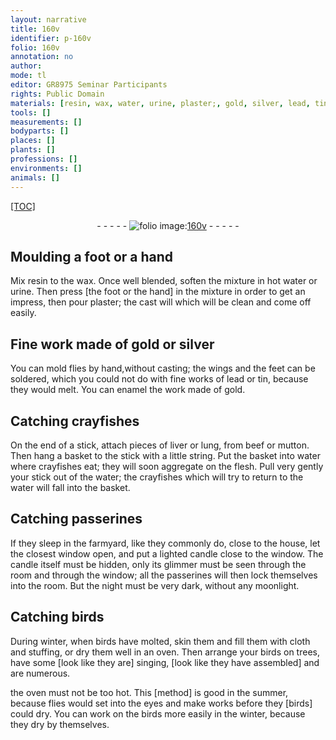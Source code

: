 ```yaml
---
layout: narrative
title: 160v
identifier: p-160v
folio: 160v
annotation: no
author:
mode: tl
editor: GR8975 Seminar Participants
rights: Public Domain
materials: [resin, wax, water, urine, plaster;, gold, silver, lead, tin]
tools: []
measurements: []
bodyparts: []
places: []
plants: []
professions: []
environments: []
animals: []
---
```


<p><a href="{{ site.baseurl }}/diplomatic/">[TOC]</a></p><div class="folio" align="center">- - - - - <a href="http://gallica.bnf.fr/ark:/12148/btv1b10500001g/f326.item.r=" target="_blank"><img src="https://cu-mkp.github.io/2017-workshop-edition/assets/photo-icon.png" alt="folio image: " style="display:inline-block; margin-bottom:-3px;"/>160v</a> - - - - - </div>  
  

## Moulding a foot or a hand

 
Mix <span class="m">resin</span> to the <span class="m">wax</span>. Once well blended, soften the mixture in hot <span class="m">water</span> or <span class="m">urine</span>. Then press [the foot or the hand] in the mixture in order to get an impress, then pour <span class="m">plaster;</span> the cast will which will be clean and come off easily.
 
 
  

## Fine work made of <span class="m">gold</span> or <span class="m">silver</span>

 
You can mold flies by hand,without casting; the wings and the feet can be soldered, which you could not do with fine works of <span class="m">lead</span> or <span class="m">tin</span>, because they would melt. You can enamel the work made of <span class="m">gold</span>.
 
 
  

## Catching crayfishes

 
On the end of a stick, attach pieces of liver or lung, from beef or mutton. Then hang a basket to the stick with a little string. Put the basket into water where crayfishes eat; they will soon aggregate on the flesh. Pull very gently your stick out of the water; the crayfishes which will try to return to the water will fall into the basket.
 
 
  

## Catching passerines

 
If they sleep in the farmyard, like they commonly do, close to the house, let the closest window open, and put a lighted candle close to the window. The candle itself must be hidden, only its glimmer must be seen through the room and through the window; all the passerines will then lock themselves into the room. But the night must be very dark, without any moonlight.
 
 
  

## Catching birds

 
During winter, when birds have molted, skin them and fill them with cloth and stuffing, or dry them well in an oven. Then arrange your birds on trees, have some [look like they are] singing, [look like they have assembled] and are numerous.
 
the oven must not be too hot. This [method] is good in the summer, because flies would set into the eyes and make works before they [birds] could dry. You can work on the birds more easily in the winter, because they dry by themselves.
 
